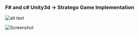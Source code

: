 ### F# and c# Unity3d -> Stratego Game Implementation


![alt text](https://user-images.githubusercontent.com/32399308/63655013-1f3d3f80-c78b-11e9-84a1-5f2e4ddfc71c.png)

![Screenshot](screenshot.png)
